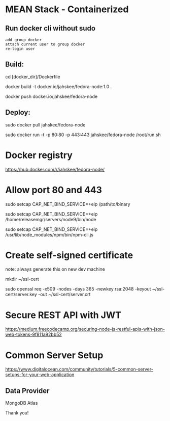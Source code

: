 # MEAN Stack - Containerized

## Run docker cli without sudo
    add group docker
    attach current user to group docker
    re-login user
    
## Build:

  cd [docker_dir]/Dockerfile
  
  docker build -t docker.io/jahskee/fedora-node:1.0 .

  docker push docker.io/jahskee/fedora-node

## Deploy:

  sudo docker pull jahskee/fedora-node

  sudo docker run -t -p 80:80 -p 443:443 jahskee/fedora-node /root/run.sh

# Docker registry
https://hub.docker.com/r/jahskee/fedora-node/

# Allow port 80 and 443

sudo setcap CAP_NET_BIND_SERVICE=+eip /path/to/binary

sudo setcap CAP_NET_BIND_SERVICE=+eip /home/releasemgr/servers/node9/bin/node

sudo setcap CAP_NET_BIND_SERVICE=+eip /usr/lib/node_modules/npm/bin/npm-cli.js


# Create self-signed certificate

note: always generate this on new dev machine

mkdir ~/ssl-cert

sudo openssl req -x509 -nodes -days 365 -newkey rsa:2048 -keyout ~/ssl-cert/server.key -out ~/ssl-cert/server.crt

# Secure REST API with JWT
https://medium.freecodecamp.org/securing-node-js-restful-apis-with-json-web-tokens-9f811a92bb52

# Common Server Setup
https://www.digitalocean.com/community/tutorials/5-common-server-setups-for-your-web-application
  
## Data Provider

  MongoDB Atlas
  



Thank you!
